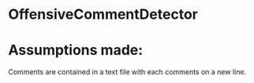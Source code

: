 # OffensiveCommentDetector
# Assumptions made:
  Comments are contained in a text file with each comments on a new line.
